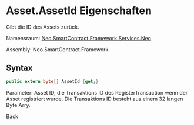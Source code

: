 # Asset.AssetId Eigenschaften

Gibt die ID des Assets zurück.

Namensraum: [Neo.SmartContract.Framework.Services.Neo](../../neo.md)

Assembly: Neo.SmartContract.Framework

## Syntax

```c#
public extern byte[] AssetId {get;}
```

Parameter: Asset ID, die Transaktions ID des RegisterTransaction wenn der Asset registriert wurde. Die Transaktions ID besteht aus einem 32 langen Byte Arry.


[Back](../Asset.md)
